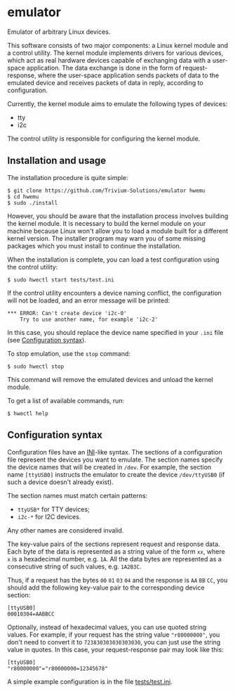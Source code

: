 # emulator

Emulator of arbitrary Linux devices.

This software consists of two major components: a Linux kernel module
and a control utility. The kernel module implements drivers for various
devices, which act as real hardware devices capable of exchanging data
with a user-space application. The data exchange is done in the form of
request-response, where the user-space application sends packets of data
to the emulated device and receives packets of data in reply, according
to configuration.

Currently, the kernel module aims to emulate the following types of
devices:
- tty
- i2c

The control utility is responsible for configuring the kernel module.

## Installation and usage

The installation procedure is quite simple:

```
$ git clone https://github.com/Trivium-Solutions/emulator hwemu
$ cd hwemu
$ sudo ./install
```

However, you should be aware that the installation process involves
building the kernel module. It is necessary to build the kernel module
on your machine because Linux won't allow you to load a module built
for a different kernel version. The installer program may warn
you of some missing packages which you must install to continue the
installation.

When the installation is complete, you can load a test configuration
using the control utility:

```
$ sudo hwectl start tests/test.ini
```

If the control utility encounters a device naming conflict, the
configuration will not be loaded, and an error message will be printed:

```
*** ERROR: Can't create device 'i2c-0'
    Try to use another name, for example 'i2c-2'
```

In this case, you should replace the device name specified in your
`.ini` file (see [Configuration syntax](#configuration-syntax)).

To stop emulation, use the `stop` command:

```
$ sudo hwectl stop
```

This command will remove the emulated devices and unload the kernel
module.

To get a list of available commands, run:

```
$ hwectl help
```

## Configuration syntax

Configuration files have an
[INI](https://en.wikipedia.org/wiki/INI_file)-like syntax. The sections
of a configuration file represent the devices you want to emulate. The
section names specify the device names that will be created in `/dev`.
For example, the section name `[ttyUSB0]` instructs the emulator to
create the device `/dev/ttyUSB0` (if such a device doesn't already
exist).

The section names must match certain patterns:

- `ttyUSB*` for TTY devices;
- `i2c-*` for I2C devices.

Any other names are considered invalid.

The key-value pairs of the sections represent request and response
data. Each byte of the data is represented as a string value of the
form `xx`, where `x` is a hexadecimal number, e.g. `1A`. All the data
bytes are represented as a consecutive string of such values, e.g.
`1A2B3C`.

Thus, if a request has the bytes `00` `01` `03` `04` and the response
is `AA` `BB` `CC`, you should add the following key-value pair to the
corresponding device section:

```
[ttyUSB0]
00010304=AABBCC
```

Optionally, instead of hexadecimal values, you can use quoted string
values. For example, if your request has the string value
`"r80000000"`, you don't need to convert it to `723830303030303030`, you
can just use the string value in quotes. In this case, your
request-response pair may look like this:


```
[ttyUSB0]
"r80000000"="r80000000=12345678"
```

A simple example configuration is in the file [tests/test.ini](/tests/test.ini).
